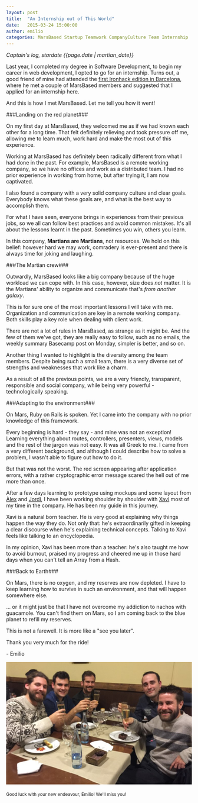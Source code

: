 ```yaml
---
layout: post
title:  "An Internship out of This World"
date:   2015-03-24 15:00:00
author: emilio
categories: MarsBased Startup Teamwork CompanyCulture Team Internship
---
```


*Captain's log, stardate {{page.date | martian_date}}*

Last year, I completed my degree in Software Development, to begin my career in web development, I opted to go for an internship. Turns out, a good friend of mine had attended the <a href="https://marsbased.com/blog/2014/08/22/The-Martians-conquer-the-IronHack/" title="The Martians Conquer the IronHack" target="_blank">first Ironhack edition in Barcelona</a>, where he met a couple of MarsBased members and suggested that I applied for an internship here.

And this is how I met MarsBased. Let me tell you how it went!

<!--more-->

###Landing on the red planet###

On my first day at MarsBased, they welcomed me as if we had known each other for a long time. That felt definitely relieving and took pressure off me, allowing me to learn much, work hard and make the most out of this experience.

Working at MarsBased has definitely been radically different from what I had done in the past. For example, MarsBased is a remote working company, so we have no offices and work as a distributed team. I had no prior experience in working from home, but after trying it, I am now captivated.

I also found a company with a very solid company culture and clear goals. Everybody knows what these goals are, and what is the best way to accomplish them.

For what I have seen, everyone brings in experiences from their previous jobs, so we all can follow best practices and avoid common mistakes. It's all about the lessons learnt in the past. Sometimes you win, others you learn.

In this company, <strong>Martians are Martians</strong>, not resources. We hold on this belief: however hard we may work, comradery is ever-present and there is always time for joking and laughing.

###The Martian crew###

Outwardly, MarsBased looks like a big company because of the huge workload we can cope with. In this case, however, size does <i>not</i> matter. It is the Martians' ability to organize and communicate that's <i>from another galaxy</i>.

This is for sure one of the most important lessons I will take with me. Organization and communication are key in a remote working company. Both skills play a key role when dealing with client work.

There are not a lot of rules in MarsBased, as strange as it might be. And the few of them we've got, they are really easy to follow, such as no emails, the weekly summary Basecamp post on Monday, simpler is better, and so on.

Another thing I wanted to highlight is the diversity among the team members. Despite being such a small team, there is a very diverse set of strengths and weaknesses that work like a charm.

As a result of all the previous points, we are a very friendly, transparent, responsible and social company, while being very powerful - technologically speaking.

###Adapting to the environment###

On Mars, Ruby on Rails is spoken. Yet I came into the company with no prior knowledge of this framework.

Every beginning is hard - they say - and mine was not an exception! Learning everything about routes, controllers, presenters, views, models and the rest of the jargon was not easy. It was all Greek to me. I came from a very different background, and although I could describe how to solve a problem, I wasn't able to figure out how to do it.

But that was not the worst. The red screen appearing after application errors, with a rather cryptographic error message scared the hell out of me more than once.

After a few days learning to prototype using mockups and some layout from <a href="http://www.twitter.com/lexrodba" title="Àlex Rodríguez Bacardit Twitter Handle" target="_blank">Àlex</a> and <a href="http://www.twitter.com/jordi_vendrell" title="Jordi Vendrell Farreny Twitter Handle" target="_blank">Jordi</a>, I have been working shoulder by shoulder with <a href="http://www.twitter.com/xavier_redo" title="Xavier Redó Cano Twitter Handle" target="_blank">Xavi</a> most of my time in the company. He has been my guide in this journey.

Xavi is a natural born teacher. He is very good at explaining why things happen the way they do. Not only that: he's extraordinarily gifted in keeping a clear discourse when he's explaining technical concepts. Talking to Xavi feels like talking to an encyclopedia.

In my opinion, Xavi has been more than a teacher: he's also taught me how to avoid burnout, praised my progress and cheered me up in those hard days when you can't tell an Array from a Hash.

###Back to Earth###

On Mars, there is no oxygen, and my reserves are now depleted. I have to keep learning how to survive in such an environment, and that will happen somewhere else.

... or it might just be that I have not overcome my addiction to nachos with guacamole. You can't find them on Mars, so I am coming back to the blue planet to refill my reserves.

This is not a farewell. It is more like a "see you later".

Thank you very much for the ride!

\- Emilio

<img src="/images/blog/post17.jpg" alt="The MarsBased team during Christmas Dinner 2014" title="The MarsBased team during Christmas Dinner 2014" class="img-center img-rounded img-responsive" />
<p class="text-center img-footer"><small>Good luck with your new endeavour, Emilio! We'll miss you!</small></p>
